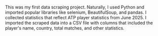 This was my first data scraping project. Naturally, I used Python and imported popular libraries like selenium, BeautifulSoup, and pandas. 
I collected statistics that reflect ATP player statistics from June 2025. I imported the scraped data into a CSV file with columns that included 
the player's name, country, total matches, and other statistics.
